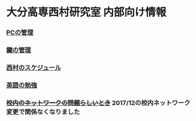 <!-- -*- Coding: utf-8 -*- -->
<!-- > pandoc index.md --include-in-header=header.txt -s -o index.html -->

# 大分高専西村研究室 内部向け情報

### [PCの管理](pc.html)
### [鍵の管理](key.html)
### [西村のスケジュール](http://www.oita-ct.ac.jp/seigyo/nishimura_hp/schedule/ThisMonth.html)
### [英語の勉強](http://www.oita-ct.ac.jp/seigyo/nishimura_hp/Misc/StudyingEnglish.html)
### ~~[校内のネットワークの問題らしいとき](misc/network.html)~~ 2017/12の校内ネットワーク変更で関係なくなりました
